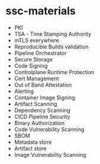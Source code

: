# ssc-materials

* PKI
* TSA - Time Stamping Authority
* mTLS everywhere
* Reproducible Builds validation
* Pipeline Orchestrator
* Secure Storage
* Code Signing
* Controlplane Runtime Protection
* Cert Management
* Out of Band Attestation
* Alerting
* Container Image Signing
* Artifact Scanning
* Dependency Scanning
* CICD Pipeline Security
* Binary Authorization
* Code Vulnerability Scanning
* SBOM
* Metadata store
* Artifact store
* Image Vulnerability Scanning
